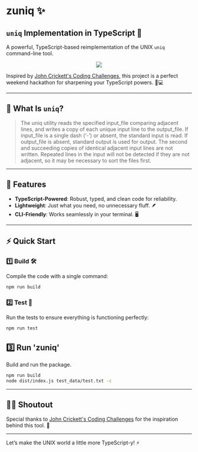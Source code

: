 # zuniq ✨

## `uniq` Implementation in TypeScript 👾

A powerful, TypeScript-based reimplementation of the UNIX `uniq` command-line tool.

<p align="center">
  <img src="https://raw.githubusercontent.com/AdiPat/zuniq/refs/heads/main/assets/zuniq_art.png" />
</p>

Inspired by [John Crickett's Coding Challenges](https://codingchallenges.fyi/challenges/challenge-uniq/), this project is a perfect weekend hackathon for sharpening your TypeScript powers. 🧠💻

---

## 📜 What Is `uniq`?

> The uniq utility reads the specified input_file comparing adjacent lines, and
> writes a copy of each unique input line to the output_file. If input_file is a
> single dash (‘-’) or absent, the standard input is read. If output_file is
> absent, standard output is used for output. The second and succeeding copies
> of identical adjacent input lines are not written. Repeated lines in the input
> will not be detected if they are not adjacent, so it may be necessary to sort
> the files first.

---

## 🚀 Features

- **TypeScript-Powered**: Robust, typed, and clean code for reliability.
- **Lightweight**: Just what you need, no unnecessary fluff. 🪶
- **CLI-Friendly**: Works seamlessly in your terminal. 🖥️

---

## ⚡️ Quick Start

### 1️⃣ Build 🛠️

Compile the code with a single command:

```bash
npm run build
```

### 2️⃣ Test 🧪

Run the tests to ensure everything is functioning perfectly:

```bash
npm run test
```

## 3️⃣ Run 'zuniq'

Build and run the package.

```bash
npm run build
node dist/index.js test_data/test.txt -c
```

---

## 🙌🏽 Shoutout

Special thanks to [John Crickett's Coding Challenges](https://codingchallenges.fyi/) for the inspiration behind this tool. 👏

---

Let’s make the UNIX world a little more TypeScript-y! ⚡
